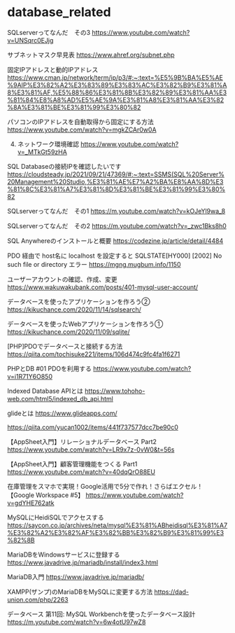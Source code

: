 # database_related
SQLserverってなんだ　その3
https://www.youtube.com/watch?v=UNSqrc0EJjg

サブネットマスク早見表
https://www.ahref.org/subnet.php

固定IPアドレスと動的IPアドレス
https://www.cman.jp/network/term/ip/p3/#:~:text=%E5%9B%BA%E5%AE%9AIP%E3%82%A2%E3%83%89%E3%83%AC%E3%82%B9%E3%81%A8%E3%81%AF,%E5%88%86%E3%81%8B%E3%82%89%E3%81%AA%E3%81%84%E8%A8%AD%E5%AE%9A%E3%81%A8%E3%81%AA%E3%82%8A%E3%81%BE%E3%81%99%E3%80%82

パソコンのIPアドレスを自動取得から固定にする方法
https://www.youtube.com/watch?v=mgkZCAr0w0A

4. ネットワーク環境確認
https://www.youtube.com/watch?v=_MTkGt59zHA

SQL Databaseの接続IPを確認したいです
https://cloudsteady.jp/2021/09/21/47369/#:~:text=SSMS(SQL%20Server%20Management%20Studio,%E3%81%AE%E7%A2%BA%E8%AA%8D%E3%81%8C%E3%81%A7%E3%81%8D%E3%81%BE%E3%81%99%E3%80%82

SQLserverってなんだ　その1
https://m.youtube.com/watch?v=kOJeYl9wa_8

SQLserverってなんだ　その2
https://m.youtube.com/watch?v=_zwc1Bks8h0

SQL Anywhereのインストールと概要
https://codezine.jp/article/detail/4484

PDO 経由で host名に localhost を設定すると SQLSTATE[HY000] [2002] No such file or directory エラー
https://mgng.mugbum.info/1150

ユーザーアカウントの確認、作成、変更
https://www.wakuwakubank.com/posts/401-mysql-user-account/

データベースを使ったアプリケーションを作ろう②
https://kikuchance.com/2020/11/14/sqlsearch/

データベースを使ったWebアプリケーションを作ろう①
https://kikuchance.com/2020/11/09/sqlite/

[PHP]PDOでデータベースと接続する方法
https://qiita.com/tochisuke221/items/106d474c9fc4fa1f6271

PHPとDB #01 PDOを利用する
https://www.youtube.com/watch?v=i1R71Y6O850

Indexed Database APIとは
https://www.tohoho-web.com/html5/indexed_db_api.html

glideとは
https://www.glideapps.com/

https://qiita.com/yucan1002/items/441f737577dcc7be90c0

【AppSheet入門】リレーショナルデータベース Part2
https://www.youtube.com/watch?v=LR9x7z-0vW0&t=56s

【AppSheet入門】顧客管理機能をつくる Part1
https://www.youtube.com/watch?v=40dqQrO88EU

在庫管理をスマホで実現！Google活用で5分で作れ！さらばエクセル！【Google Workspace #5】
https://www.youtube.com/watch?v=gdYHE762atk

MySQLにHeidiSQLでアクセスする
https://saycon.co.jp/archives/neta/mysql%E3%81%ABheidisql%E3%81%A7%E3%82%A2%E3%82%AF%E3%82%BB%E3%82%B9%E3%81%99%E3%82%8B

MariaDBをWindowsサービスに登録する
https://www.javadrive.jp/mariadb/install/index3.html

MariaDB入門
https://www.javadrive.jp/mariadb/

XAMPP(ザンプ)のMariaDBをMySQLに変更する方法
https://dad-union.com/php/2263

データベース 第11回: MySQL Workbenchを使ったデータベース設計
https://m.youtube.com/watch?v=6w4otU97wZ8
